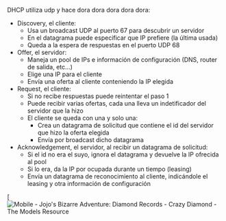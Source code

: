 DHCP utiliza udp y hace dora dora dora dora dora:

* Discovery, el cliente:
	* Usa un broadcast UDP al puerto 67 para descubrir un servidor
	* En el datagrama puede especificar que IP prefiere (la última usada)
	* Queda a la espera de respuestas en el puerto UDP 68
* Offer, el servidor:
	* Maneja un pool de IPs e información de configuración (DNS, router de salida, etc...)
	* Elige una IP para el cliente
	* Envía una oferta al cliente conteniendo la IP elegida
* Request, el cliente: 
	* Si no recibe respuestas puede reintentar el paso 1
	* Puede recibir varias ofertas, cada una lleva un indetificador del servidor que la hizo
	* El cliente se queda con una y solo una:
		* Crea un datagrama de solicitud que contiene el id del servidor que hizo la oferta elegida
		* Envía por broadcast dicho datagrama
* Acknowledgement, el servidor, al recibir un datagrama de solicitud:
	* Si el id no era el suyo, ignora el datagrama y devuelve la IP ofrecida al pool 
	* Si lo era, da la IP por ocupada durante un tiempo (leasing)
	* Envía un datagrama de reconocimiento al cliente, indicándole el leasing y otra información de configuración

[![Mobile - Jojo's Bizarre Adventure: Diamond Records - Crazy Diamond - The  Models Resource](https://www.models-resource.com/resources/big_icons/32/31147.png?updated=1556440592)